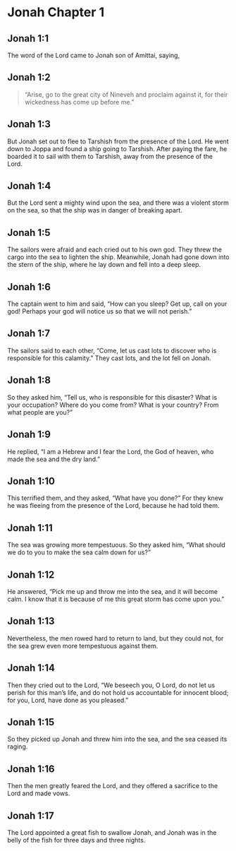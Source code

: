 # Jonah Chapter 1

## Jonah 1:1

The word of the Lord came to Jonah son of Amittai, saying,

## Jonah 1:2

> “Arise, go to the great city of Nineveh and proclaim against it,
> for their wickedness has come up before me.”

## Jonah 1:3

But Jonah set out to flee to Tarshish from the presence of the Lord. He went down to Joppa and found a ship going to Tarshish. After paying the fare, he boarded it to sail with them to Tarshish, away from the presence of the Lord.

## Jonah 1:4

But the Lord sent a mighty wind upon the sea, and there was a violent storm on the sea, so that the ship was in danger of breaking apart.

## Jonah 1:5

The sailors were afraid and each cried out to his own god. They threw the cargo into the sea to lighten the ship. Meanwhile, Jonah had gone down into the stern of the ship, where he lay down and fell into a deep sleep.

## Jonah 1:6

The captain went to him and said,
“How can you sleep? Get up, call on your god! Perhaps your god will notice us so that we will not perish.”

## Jonah 1:7

The sailors said to each other, “Come, let us cast lots to discover who is responsible for this calamity.” They cast lots, and the lot fell on Jonah.

## Jonah 1:8

So they asked him, “Tell us, who is responsible for this disaster? What is your occupation? Where do you come from? What is your country? From what people are you?”

## Jonah 1:9

He replied, “I am a Hebrew and I fear the Lord, the God of heaven, who made the sea and the dry land.”

## Jonah 1:10

This terrified them, and they asked, “What have you done?” For they knew he was fleeing from the presence of the Lord, because he had told them.

## Jonah 1:11

The sea was growing more tempestuous. So they asked him, “What should we do to you to make the sea calm down for us?”

## Jonah 1:12

He answered, “Pick me up and throw me into the sea, and it will become calm. I know that it is because of me this great storm has come upon you.”

## Jonah 1:13

Nevertheless, the men rowed hard to return to land, but they could not, for the sea grew even more tempestuous against them.

## Jonah 1:14

Then they cried out to the Lord, “We beseech you, O Lord, do not let us perish for this man’s life, and do not hold us accountable for innocent blood; for you, Lord, have done as you pleased.”

## Jonah 1:15

So they picked up Jonah and threw him into the sea, and the sea ceased its raging.

## Jonah 1:16

Then the men greatly feared the Lord, and they offered a sacrifice to the Lord and made vows.

## Jonah 1:17

The Lord appointed a great fish to swallow Jonah, and Jonah was in the belly of the fish for three days and three nights.
